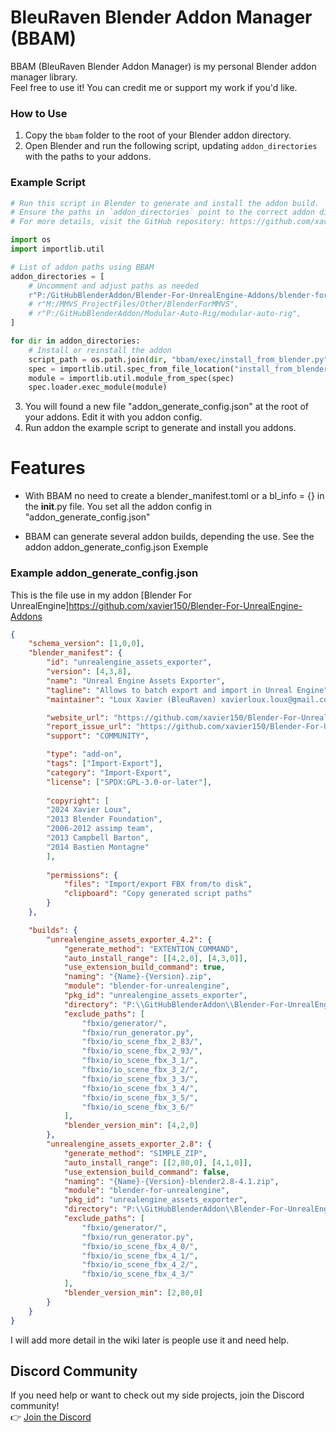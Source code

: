 # BleuRaven Blender Addon Manager (BBAM)

BBAM (BleuRaven Blender Addon Manager) is my personal Blender addon manager library.  
Feel free to use it! You can credit me or support my work if you'd like.


### How to Use
1. Copy the `bbam` folder to the root of your Blender addon directory.
2. Open Blender and run the following script, updating `addon_directories` with the paths to your addons.

### Example Script

```python
# Run this script in Blender to generate and install the addon build.
# Ensure the paths in `addon_directories` point to the correct addon directories.
# For more details, visit the GitHub repository: https://github.com/xavier150/BBAM

import os
import importlib.util

# List of addon paths using BBAM
addon_directories = [
    # Uncomment and adjust paths as needed
    r"P:/GitHubBlenderAddon/Blender-For-UnrealEngine-Addons/blender-for-unrealengine",
    # r"M:/MMVS_ProjectFiles/Other/BlenderForMMVS",
    # r"P:/GitHubBlenderAddon/Modular-Auto-Rig/modular-auto-rig",
]

for dir in addon_directories:
    # Install or reinstall the addon
    script_path = os.path.join(dir, "bbam/exec/install_from_blender.py")
    spec = importlib.util.spec_from_file_location("install_from_blender", script_path)
    module = importlib.util.module_from_spec(spec)
    spec.loader.exec_module(module)
```

3. You will found a new file "addon_generate_config.json" at the root of your addons. Edit it with you addon config.
4. Run addon the example script to generate and install you addons.

# Features
- With BBAM no need to create a blender_manifest.toml or a bl_info = {} in the __init__.py file.
  You set all the addon config in "addon_generate_config.json"

- BBAM can generate several addon builds, depending the use. See the addon addon_generate_config.json Exemple

### Example addon_generate_config.json
This is the file use in my addon [Blender For UnrealEngine]https://github.com/xavier150/Blender-For-UnrealEngine-Addons

```json
{
    "schema_version": [1,0,0],
    "blender_manifest": {
        "id": "unrealengine_assets_exporter",
        "version": [4,3,8],
        "name": "Unreal Engine Assets Exporter",
        "tagline": "Allows to batch export and import in Unreal Engine",
        "maintainer": "Loux Xavier (BleuRaven) xavierloux.loux@gmail.com",

        "website_url": "https://github.com/xavier150/Blender-For-UnrealEngine-Addons/",
        "report_issue_url": "https://github.com/xavier150/Blender-For-UnrealEngine-Addons/issues",
        "support": "COMMUNITY",

        "type": "add-on",
        "tags": ["Import-Export"],
        "category": "Import-Export",
        "license": ["SPDX:GPL-3.0-or-later"],
        
        "copyright": [
        "2024 Xavier Loux",
        "2013 Blender Foundation",
        "2006-2012 assimp team",
        "2013 Campbell Barton",
        "2014 Bastien Montagne"
        ],
                
        "permissions": {
            "files": "Import/export FBX from/to disk",
            "clipboard": "Copy generated script paths"
        }
    },

    "builds": {
        "unrealengine_assets_exporter_4.2": {   
            "generate_method": "EXTENTION_COMMAND",
            "auto_install_range": [[4,2,0], [4,3,0]],
            "use_extension_build_command": true,
            "naming": "{Name}-{Version}.zip",
            "module": "blender-for-unrealengine", 
            "pkg_id": "unrealengine_assets_exporter", 
            "directory": "P:\\GitHubBlenderAddon\\Blender-For-UnrealEngine-Addons",
            "exclude_paths": [
                "fbxio/generator/",
                "fbxio/run_generator.py",
                "fbxio/io_scene_fbx_2_83/", 
                "fbxio/io_scene_fbx_2_93/", 
                "fbxio/io_scene_fbx_3_1/", 
                "fbxio/io_scene_fbx_3_2/", 
                "fbxio/io_scene_fbx_3_3/", 
                "fbxio/io_scene_fbx_3_4/", 
                "fbxio/io_scene_fbx_3_5/", 
                "fbxio/io_scene_fbx_3_6/"
            ],
            "blender_version_min": [4,2,0]
        },
        "unrealengine_assets_exporter_2.8": {
            "generate_method": "SIMPLE_ZIP",
            "auto_install_range": [[2,80,0], [4,1,0]],
            "use_extension_build_command": false,
            "naming": "{Name}-{Version}-blender2.8-4.1.zip",
            "module": "blender-for-unrealengine", 
            "pkg_id": "unrealengine_assets_exporter", 
            "directory": "P:\\GitHubBlenderAddon\\Blender-For-UnrealEngine-Addons",
            "exclude_paths": [
                "fbxio/generator/",
                "fbxio/run_generator.py",
                "fbxio/io_scene_fbx_4_0/", 
                "fbxio/io_scene_fbx_4_1/", 
                "fbxio/io_scene_fbx_4_2/", 
                "fbxio/io_scene_fbx_4_3/"
            ],
            "blender_version_min": [2,80,0]
        }
    }
}
```

I will add more detail in the wiki later is people use it and need help.

## Discord Community
If you need help or want to check out my side projects, join the Discord community!  
👉 [Join the Discord](https://discord.gg/XuYeGCFtxa)
